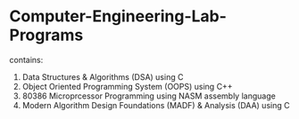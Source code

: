 # Computer-Engineering-Lab-Programs
contains:
  1. Data Structures & Algorithms (DSA) using C
  2. Object Oriented Programming System (OOPS) using C++
  3. 80386 Microprcessor Programming using NASM assembly language
  4. Modern Algorithm Design Foundations (MADF) & Analysis (DAA) using C
